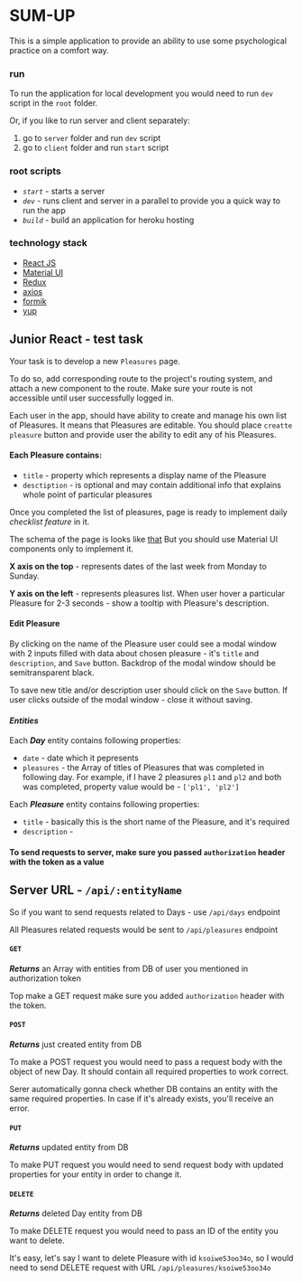 # SUM-UP
This is a simple application to provide an ability to use some psychological practice on a comfort way.

### run
To run the application for local development you would need to run `dev` script in the `root` folder.

Or, if you like to run server and client separately:  
1) go to `server` folder and run `dev` script
2) go to `client` folder and run `start` script

### root scripts
- *`start`* - starts a server
- *`dev`* - runs client and server in a parallel to provide you a quick way to run the app
- *`build`* - build an application for heroku hosting

### technology stack
* [React JS](https://reactjs.org/)
* [Material UI](https://mui.com/getting-started/installation/)
* [Redux](https://redux.js.org/)
* [axios](https://www.npmjs.com/package/axios)
* [formik](npmjs.com/package/formik)
* [yup](https://www.npmjs.com/package/yup)

## Junior React - test task
Your task is to develop a new `Pleasures` page.

To do so, add corresponding route to the project's routing system, and attach a new component to the route.
Make sure your route is not accessible until user successfully logged in.

Each user in the app, should have ability to create and manage his own list of Pleasures. It means that Pleasures are editable. You should place `creatte pleasure` button and provide user the ability to edit any of his Pleasures.

#### Each Pleasure contains:  
 - `title` - property which represents a display name of the Pleasure
 - `desctiption` - is optional and may contain additional info that explains whole point of particular pleasures
 
Once you completed the list of pleasures, page is ready to implement daily _checklist feature_ in it.  

The schema of the page is looks like [that](./pleasures.png)
But you should use Material UI components only to implement it.

**X axis on the top** - represents dates of the last week from Monday to Sunday. 

**Y axis on the left** - represents pleasures list. When user hover a particular Pleasure for 2-3 seconds - show a tooltip with Pleasure's description.

#### Edit Pleasure
By clicking on the name of the Pleasure user could see a modal window with 2 inputs filled with data about chosen pleasure - it's `title` and `description`, and `Save` button. Backdrop of the modal window should be semitransparent black. 

To save new title and/or description user should click on the `Save` button. If user clicks outside of the modal window - close it without saving.   

#### **_Entities_** 
Each **_Day_** entity contains following properties:
* `date` - date which it pepresents
* `pleasures` - the Array of titles of Pleasures that was completed in following day. For example, if I have 2 pleasures `pl1` and `pl2` and both was completed, property value would be - `['pl1', 'pl2']`

Each **_Pleasure_** entity contains following properties:
* `title` - basically this is the short name of the Pleasure, and it's required
* `description` -

#### To send requests to server, make sure you passed `authorization` header with the token as a value

## Server URL - `/api/:entityName`
So if you want to send requests related to Days - use `/api/days` endpoint

All Pleasures related requests would be sent to `/api/pleasures` endpoint

#### **`GET`**

**_Returns_** an Array with entities from DB of user you mentioned in authorization token

Top make a GET request make sure you added `authorization` header with the token.

#### `POST`

**_Returns_** just created entity from DB

To make a POST request you would need to pass a request body with the object of new Day. It should contain all required properties to work correct.

Serer automatically gonna check whether DB contains an entity with the same required properties. In case if it's already exists, you'll receive an error. 

#### `PUT`

**_Returns_** updated entity from DB

To make PUT request you would need to send request body with updated properties for your entity in order to change it.

#### `DELETE`

**_Returns_** deleted Day entity from DB

To make DELETE request you would need to pass an ID of the entity you want to delete. 

It's easy, let's say I want to delete Pleasure with id `ksoiwe53oo34o`, so I would need to send DELETE request with URL `/api/pleasures/ksoiwe53oo34o` 
